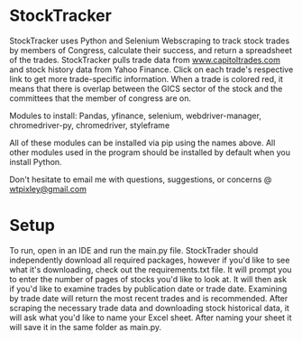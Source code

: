 # StockTracker
StockTracker uses Python and Selenium Webscraping to track stock trades by members of Congress, calculate their success, and return a spreadsheet of the trades. StockTracker pulls trade data from www.capitoltrades.com and stock history data from Yahoo Finance. Click on each trade's respective link to get more trade-specific information. When a trade is colored red, it means that there is overlap between the GICS sector of the stock and the committees that the member of congress are on.

Modules to install:
Pandas, yfinance, selenium, webdriver-manager, chromedriver-py, chromedriver, styleframe

All of these modules can be installed via pip using the names above. All other modules used in the program should be installed by default when you install Python.

Don't hesitate to email me with questions, suggestions, or concerns @ wtpixley@gmail.com

# Setup

To run, open in an IDE and run the main.py file. StockTrader should independently download all required packages, however if you'd like to see what it's downloading, check out the requirements.txt file. It will prompt you to enter the number of pages of stocks you'd like to look at. It will then ask if you'd like to examine trades by publication date or trade date. Examining by trade date will return the most recent trades and is recommended. After scraping the necessary trade data and downloading stock historical data, it will ask what you'd like to name your Excel sheet. After naming your sheet it will save it in the same folder as main.py.
